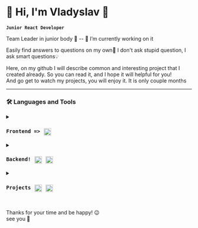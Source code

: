 # 👀 Hi, I'm Vladyslav 👋

**`Junior React Developer`**

 Team Leader in junior body 🤫 -- 🔭 I’m currently working on it</br>
 
 Easily find answers to questions on my own🦾 I don't ask stupid question, I ask smart questions💡

 Here, on my github I will describe common and interesting project that I created already. So you can read it, and I hope it will helpful for you!
 </br> And go get to watch my projects, you will enjoy it. It is  only couple months

---

### 🛠 Languages and Tools

<details>
 <summary><h3 style="display: flex;"><code>Frontend =></code><img alt="Java" width="20px" style="padding-right:10px; padding-left:10px;" src="https://cdn.jsdelivr.net/gh/devicons/devicon/icons/react/react-original.svg" /></h3></summary>
 
<p>
    Main set React-Redux</br>
    Fetching, and render data, create apps.</br>
    Had practice with:</br>
    <code>react-redux, styled-components, TailWind, socket.io</code>
</p></br>


<h3>React</h3>

<p>React-router, reactHooks, Context, LocalStorage, tailwind styles app: todos, posts, async fetches</br>Pagination </br>Authentication</br>validation forms</br>animations</p></br></br>


<h3>Redux</h3>
<p>Some good experience work with Redux, Redux/toolkit:</br>thunk </br>RTQ</br>Redux/saga</p></br></br>


<h3>HTML,CSS</h3>
<p>Standart skills about this, query breackpoints, validations, animations, adaptive layouts,understanding of HTML semantic.</p></br>

</details>

<details>
 <summary><h3 style="display: flex;"><code>Backend!</code><img alt="Java" width="20px" style="padding-right:10px; padding-left:10px;" src="https://cdn.jsdelivr.net/gh/devicons/devicon/icons/javascript/javascript-original.svg" /><img width="20px" style="padding-right:10px;" src="https://cdn.jsdelivr.net/gh/devicons/devicon/icons/nodejs/nodejs-original-wordmark.svg" /></h3></summary>
 
<p>
    I have experience in creating Rest-API and full CRUD functionality with Node, MongoDB, some knowlenge about mySQL</br></br>
</p>


<h3>JavaScript</h3>
<code>Good experience work with collections, arrays/object methods.</code></br></br>


<h3>NodeJs</h3>
<code>Express, mongoose, bcrypt,jwt-tokens, cors, dotenv and another. </code></br></br>

<h3>MongoDB</h3>
<p>Some practice with it, and with node-mongoose</p></br>


<h3>MySql </h3>
<p>Some practice with structure and proecting collections</p></br></br>

</details>

<details>
 <summary><h3 style="display: flex;"><code>Projects</code><img alt="Java" width="20px" style="padding-right:10px; padding-left:10px;" src="https://cdn.jsdelivr.net/gh/devicons/devicon/icons/react/react-original.svg" /><img width="20px" style="padding-right:10px;" src="https://cdn.jsdelivr.net/gh/devicons/devicon/icons/nodejs/nodejs-original-wordmark.svg" /></h3></summary>

 <p>I had strong practice with mentor and couple interesting test tasks from different companies 🦾!</p><br/><br/><br/>



<h3>Кeact app google-auth(firebase)</h3>
 
<code>React/redux-toolkit app with google/firebase auth</code>
 
<p>Use react, redux-toolkit stack, outentication with firebase with google and mail. Tailwind styling.
<br/>https://github.com/VladyslavProtchenko/OnlineShop-google-auth</p></br>



<h3>React online-shop Material-UI</h3>

<code>React/redux-toolkit app, Material-UI style</code>
<p>Use react, redux-toolkit query stack, Paggination/filters on Material-UI and some Tailwind styles.
<br/>https://github.com/VladyslavProtchenko/OnlineShop-google-auth</p></br>


<h3>Star Wars app</h3>

<code>React-redux app about star wars movie</code>
<p>Use react, RTQ stack, work with async queries, with json data, render pages. Tailwind styling.<br/><br/> 
without-redux:
<br/>https://github.com/VladyslavProtchenko/star-wars<br/>
redux:
<br/>https://github.com/VladyslavProtchenko/REDUX-WARS</p></br>


<h3>MERN</h3>
<code>Frontend: React-redux, Backend:Node, express, mongoDB </code>
<p>MERN, Mongo-Express-React-Node, RTQ stack, I created server on Express with node, hashData, JWT access, refresh tokens, middlewares. Frontend simple pages about authentification.<br/>]
<br/>https://github.com/VladyslavProtchenko/React-JS-Node-JS-Authentification</p></br>


<h3>Render posts</h3>
<p>Page with rendered posts in clear javascript, using just JS :)</p>
<br/>https://github.com/VladyslavProtchenko/RENDER-POSTS</br></br>
</details>
<br />


Thanks for your time and be happy! 😉
</br>see you 🙌
</br>
